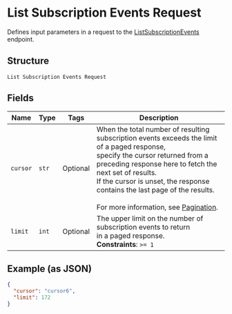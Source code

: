 
# List Subscription Events Request

Defines input parameters in a request to the
[ListSubscriptionEvents](../../doc/api/subscriptions.md#list-subscription-events)
endpoint.

## Structure

`List Subscription Events Request`

## Fields

| Name | Type | Tags | Description |
|  --- | --- | --- | --- |
| `cursor` | `str` | Optional | When the total number of resulting subscription events exceeds the limit of a paged response,<br>specify the cursor returned from a preceding response here to fetch the next set of results.<br>If the cursor is unset, the response contains the last page of the results.<br><br>For more information, see [Pagination](https://developer.squareup.com/docs/build-basics/common-api-patterns/pagination). |
| `limit` | `int` | Optional | The upper limit on the number of subscription events to return<br>in a paged response.<br>**Constraints**: `>= 1` |

## Example (as JSON)

```json
{
  "cursor": "cursor6",
  "limit": 172
}
```

